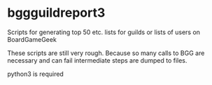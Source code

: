 # bggguildreport3
Scripts for generating top 50 etc. lists for guilds or lists of users on
BoardGameGeek

These scripts are still very rough. Because so many calls to BGG are
necessary and can fail intermediate steps are dumped to files.

python3 is required
